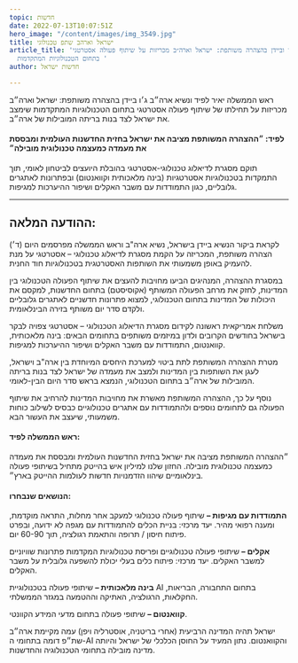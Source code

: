 ```yaml
---
topic: חדשות
date: 2022-07-13T10:07:51Z
hero_image: "/content/images/img_3549.jpg"
title: ישראל וארהב שתפ טכנולוגי
article_title: 'לפיד וביידן בהצהרה משותפת: ישראל וארה״ב מכריזות על שיתוף פעולה אסטרטגי
  בתחום הטכנולוגיות המתקדמות '
author: חדשות ישראל

---
```

ראש הממשלה יאיר לפיד ונשיא ארה״ב ג׳ו ביידן בהצהרה משותפת: ישראל וארה״ב מכריזות על תחילתו של שיתוף פעולה אסטרטגי בתחום הטכנולוגיות המתקדמות שימצב את ישראל לצד בנות בריתה המובילות של ארה״ב.

#### לפיד: ״ההצהרה המשותפת מציבה את ישראל בחזית החדשנות העולמית ומבססת את מעמדה כמעצמה טכנולוגית מובילה״

תוקם מסגרת לדיאלוג טכנולוגי-אסטרטגי בהובלת היועצים לביטחון לאומי, תוך התמקדות בטכנולוגיות אסטרטגיות (בינה מלאכותית וקוואנטום) ובפתרונות לאתגרים גלובליים, כגון התמודדות עם משבר האקלים ושיפור ההיערכות למגיפות.

***

## ההודעה המלאה:

  
לקראת ביקור הנשיא ביידן בישראל, נשיא ארה"ב וראש הממשלה מפרסמים היום (ד׳) הצהרה משותפת, המכריזה על הקמת מסגרת לדיאלוג טכנולוגי – אסטרטגי על מנת להעמיק באופן משמעותי את השותפות האסטרטגית בטכנולוגיות חוד החנית.

במסגרת ההצהרה, המנהיגים הביעו מחויבות להעצים את שיתוף הפעולה הטכנולוגי בין המדינות, לחזק את מרחב הפעולה המשותף (אקוסיסטם) בתחום החדשנות, למקסם את היכולות של המדינות בתחום הטכנולוגי, למצוא פתרונות חדשניים לאתגרים גלובליים ולקדם סדר יום משותף בזירה הבינלאומית.

משלחת אמריקאית ראשונה לקידום מסגרת הדיאלוג הטכנולוגי – אסטרטגי צפויה לבקר בישראל בחודשים הקרובים ולדון במיזמים משותפים בתחומים הבאים: בינה מלאכותית, קוואנטום, התמודדות עם משבר האקלים ושיפור ההיערכות למגיפות.

מטרת ההצהרה המשותפת לתת ביטוי למערכת היחסים המיוחדת בין ארה"ב וישראל, לעגן את השותפות בין המדינות ולמצב את מעמדה של ישראל לצד בנות בריתה המובילות של ארה״ב בתחום הטכנולוגי, הנמצא בראש סדר היום הבין-לאומי.

נוסף על כך, ההצהרה המשותפת מאשרת את מחויבות המדינות להרחיב את שיתוף הפעולה גם לתחומים נוספים ולהתמודדות עם אתגרים טכנולוגיים כבסיס לשילוב כוחות משמעותי, שיעצב את העשור הבא.

#### ראש הממשלה לפיד:

״ההצהרה המשותפת מציבה את ישראל בחזית החדשנות העולמית ומבססת את מעמדה כמעצמה טכנולוגית מובילה. החזון שלנו למיליון איש בהייטק מתחיל בשיתופי פעולה בינלאומיים שיהוו הזדמנויות חדשות לעולמות ההייטק בארץ״.

#### הנושאים שנבחרו:

**התמודדות עם מגיפות –** שיתוף פעולה טכנולוגי למעקב אחר מחלות, התראה מוקדמת, ומענה רפואי מהיר. יעד מרכזי: בניית הכלים להתמודדות עם מגפה לא ידועה, ובפרט פיתוח חיסון / תרופה והתאמת רגולציה, תוך 60-90 יום.

**אקלים –** שיתופי פעולה טכנולוגיים ופריסת טכנולוגיות המקדמות פתרונות שוויוניים למשבר האקלים. יעד מרכזי: פיתוח כלים בעלי יכולת להשפעה גלובלית על משבר האקלים.

**בינה מלאכותית –** שיתופי פעולה בטכנולוגיית AI בתחום התחבורה, הבריאות, החקלאות, הרגולציה, האתיקה וההטמעה במגזר הממשלתי.

**קוואנטום –** שיתופי פעולה בתחום מדעי המידע הקוונטי.

ישראל תהיה המדינה הרביעית (אחרי בריטניה, אוסטרליה ויפן) עמה מקיימת ארה״ב שת״פ דומה בתחומי ה-AI והקוואנטום. נתון המעיד על החוסן הכלכלי של ישראל והיותה מדינה מובילה בתחומי הטכנולוגיה והחדשנות.